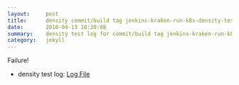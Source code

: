 ```yaml
---
layout:     post
title:      density commit/build tag jenkins-kraken-run-k8s-density-tests-47-30
date:       2016-04-13 18:20:08
summary:    density test log for commit/build tag jenkins-kraken-run-k8s-density-tests-47-30.
category:   jekyll
---
```


Failure!

- density test log: [Log File](http://s3-us-west-2.amazonaws.com/kraken-e2e-logs/density/jenkins-kraken-run-k8s-density-tests-47-30.log)
